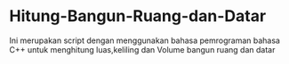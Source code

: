 # Hitung-Bangun-Ruang-dan-Datar
Ini merupakan script dengan menggunakan bahasa pemrograman bahasa C++ untuk menghitung luas,keliling dan Volume bangun ruang dan datar
